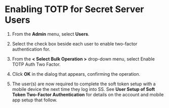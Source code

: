 [title]: # (Enabling TOTP for Secret Server Users)
[tags]: # (Authentication, Credentials, TOTP)
[priority]: #

# Enabling TOTP for Secret Server Users

1. From the **Admin** menu, select **Users**.

1. Select the check box beside each user to enable two-factor authentication for.

1. From the **< Select Bulk Operation >** drop-down menu, select Enable TOTP Auth Two Factor.

1. Click **OK** in the dialog that appears, confirming the operation.

1. The user(s) are now required to complete the soft token setup with a mobile device the next time they log into SS. See **User Setup of Soft Token Two-Factor Authentication** for details on the account and mobile app setup that follow.
